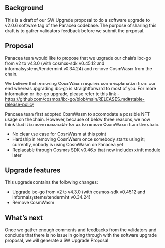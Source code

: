 ## Background
This is a draft of our SW Upgrade proposal to do a software upgrade to v2.0.6 software tag of the Panacea codebase. The purpose of sharing this draft is to gather validators feedback before we submit the proposal.

## Proposal
Panacea team would like to propose that we upgrade our chain’s ibc-go from v2 to v4.3.0 (with cosmos-sdk v0.45.12 and informalsystems/tendermint v0.34.24) and remove CosmWasm from the chain.

We believe that removing CosmWasm requires some explanation from our end whereas upgrading ibc-go is straightforward to most of you. For more information on ibc-go upgrade, please refer to this link - https://github.com/cosmos/ibc-go/blob/main/RELEASES.md#stable-release-policy

Pancaea team first adopted CosmWasm to accomodate a possible NFT usage on the chain. However, because of below three reasons, we now think that it is more reasonable for us to remove CosmWasm from the chain.
- No clear use case for CosmWasm at this point
- Hardship in removing CosmWasm once somebody starts using it; currently, nobody is using CosmWasm on Panacea yet
- Replacable through Cosmos SDK v0.46.x that now includes x/nft module later

## Upgrade features
This upgrade contains the following changes:
- Upgrade ibc-go from v2 to v4.3.0 (with cosmos-sdk v0.45.12 and informalsystems/tendermint v0.34.24)
- Remove CosmWasm

## What’s next
Once we gather enough comments and feedbacks from the validators and conclude that there is no issue in going through with the software upgrade proposal, we will generate a SW Upgrade Proposal
